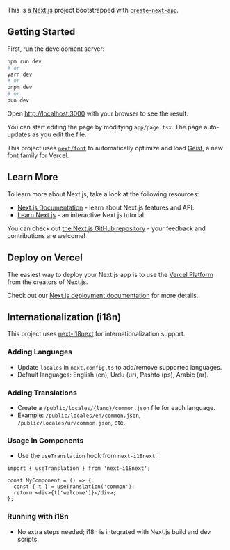 This is a [Next.js](https://nextjs.org) project bootstrapped with [`create-next-app`](https://nextjs.org/docs/app/api-reference/cli/create-next-app).

## Getting Started

First, run the development server:

```bash
npm run dev
# or
yarn dev
# or
pnpm dev
# or
bun dev
```

Open [http://localhost:3000](http://localhost:3000) with your browser to see the result.

You can start editing the page by modifying `app/page.tsx`. The page auto-updates as you edit the file.

This project uses [`next/font`](https://nextjs.org/docs/app/building-your-application/optimizing/fonts) to automatically optimize and load [Geist](https://vercel.com/font), a new font family for Vercel.

## Learn More

To learn more about Next.js, take a look at the following resources:

- [Next.js Documentation](https://nextjs.org/docs) - learn about Next.js features and API.
- [Learn Next.js](https://nextjs.org/learn) - an interactive Next.js tutorial.

You can check out [the Next.js GitHub repository](https://github.com/vercel/next.js) - your feedback and contributions are welcome!

## Deploy on Vercel

The easiest way to deploy your Next.js app is to use the [Vercel Platform](https://vercel.com/new?utm_medium=default-template&filter=next.js&utm_source=create-next-app&utm_campaign=create-next-app-readme) from the creators of Next.js.

Check out our [Next.js deployment documentation](https://nextjs.org/docs/app/building-your-application/deploying) for more details.

## Internationalization (i18n)

This project uses [next-i18next](https://github.com/isaachinman/next-i18next) for internationalization support.

### Adding Languages
- Update `locales` in `next.config.ts` to add/remove supported languages.
- Default languages: English (en), Urdu (ur), Pashto (ps), Arabic (ar).

### Adding Translations
- Create a `/public/locales/{lang}/common.json` file for each language.
- Example: `/public/locales/en/common.json`, `/public/locales/ur/common.json`, etc.

### Usage in Components
- Use the `useTranslation` hook from `next-i18next`:

```tsx
import { useTranslation } from 'next-i18next';

const MyComponent = () => {
  const { t } = useTranslation('common');
  return <div>{t('welcome')}</div>;
};
```

### Running with i18n
- No extra steps needed; i18n is integrated with Next.js build and dev scripts.
